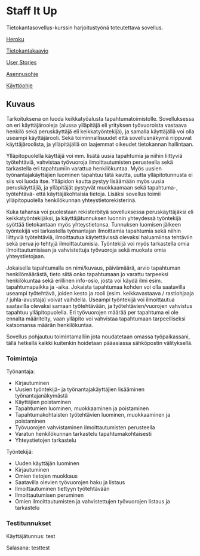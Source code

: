 # Staff It Up

Tietokantasovellus-kurssin harjoitustyönä toteutettava sovellus. 

[Heroku](http://staffitup.herokuapp.com)

[Tietokantakaavio](https://github.com/picada/Staff-It-Up/blob/master/documentation/Tsoha%20tietokantakaavio.jpg)

[User Stories](https://github.com/picada/Staff-It-Up/blob/master/documentation/UserStories.md)

[Asennusohje](https://github.com/picada/Staff-It-Up/blob/master/documentation/installation_guide.md)

[Käyttöohje](https://github.com/picada/Staff-It-Up/blob/master/documentation/manual.md)

## Kuvaus

Tarkoituksena on luoda keikkatyöalusta tapahtumatoimistolle. Sovelluksessa on eri käyttäjärooleja (alussa ylläpitäjä eli yrityksen työvuoroista vastaava henkilö sekä peruskäyttäjä eli keikkatyöntekijä), ja samalla käyttäjällä voi olla useampi käyttäjärooli. Sekä toiminnallisuudet että sovellusnäkymä riippuvat käyttäjäroolista, ja ylläpitäjällä on laajemmat oikeudet tietokannan hallintaan.

Ylläpitopuolella käyttäjä voi mm. lisätä uusia tapahtumia ja niihin liittyviä työtehtäviä, vahvistaa työvuoroja ilmoittautumisten perusteella sekä tarkastella eri tapahtumiin varattua henkilökuntaa. Myös uusien työnantajakäyttäjien luominen tapahtuu tätä kautta, uutta ylläpitotunnusta ei siis voi luoda itse. Ylläpidon kautta pystyy lisäämään myös uusia peruskäyttäjiä, ja ylläpitäjät pystyvät muokkaamaan sekä tapahtuma-, työtehtävä- että käyttäjäkohtaisia tietoja. Lisäksi sovellus toimii ylläpitopuolella henkilökunnan yhteystietorekisterinä. 

Kuka tahansa voi puolestaan rekisteröityä sovelluksessa peruskäyttäjäksi eli keikkatyöntekijäksi, ja käyttäjätunnuksen luonnin yhteydessä työntekijä syöttää tietokantaan myös yhteystietonsa. Tunnuksen luomisen jälkeen työntekijä voi tarkastella työnantajan ilmoittamia tapahtumia sekä niihin liittyviä työtehtäviä, ilmoittautua käytettävissä olevaksi haluamiinsa tehtäviin sekä perua jo tehtyjä ilmoittautumisia. Työntekijä voi myös tarkastella omia ilmoittautumisiaan ja vahvistettuja työvuoroja sekä muokata omia yhteystietojaan.

Jokaisella tapahtumalla on nimi/kuvaus, päivämäärä, arvio tapahtuman henkilömäärästä, tieto siitä onko tapahtumaan jo varattu tarpeeksi henkilökuntaa sekä erillinen info-osio, josta voi käydä ilmi esim. tapahtumapaikka ja -aika. Jokaista tapahtumaa kohden voi olla saatavilla useampi työtehtävä, joiden kesto ja rooli (esim. keikkavastaava / rastiohjaaja / juhla-avustaja) voivat vaihdella. Useampi työntekijä voi ilmoittautua saatavilla olevaksi samaan työtehtävään, ja työtehtävien/vuorojen vahvistus tapahtuu ylläpitopuolella. Eri työvuorojen määrää per tapahtuma ei ole ennalta määritelty, vaan ylläpito voi vahvistaa tapahtumaan tarpeelliseksi katsomansa määrän henkilökuntaa.

Sovellus pohjautuu toimintamalliin jota noudatetaan omassa työpaikassani, tällä hetkellä kaikki kuitenkin hoidetaan pääasiassa sähköpostin välityksellä.

### Toimintoja

Työnantaja:
* Kirjautuminen
* Uusien työntekijä- ja työnantajakäyttäjien lisääminen työnantajanäkymästä
* Käyttäjien poistaminen
* Tapahtumien luominen, muokkaaminen ja poistaminen
* Tapahtumakohtaisten työtehtävien luominen, muokkaaminen ja poistaminen
* Työvuorojen vahvistaminen ilmoittautumisten perusteella
* Varatun henkilökunnan tarkastelu tapahtumakohtaisesti
* Yhteystietojen tarkastelu

Työntekijä:
* Uuden käyttäjän luominen
* Kirjautuminen
* Omien tietojen muokkaus
* Saatavilla olevien työvuorojen haku ja listaus 
* Ilmoittautuminen tiettyyn työtehtävään
* Ilmoittautumisen peruminen
* Omien ilmoittautumisten ja vahvistettujen työvuorojen listaus ja tarkastelu

### Testitunnukset

Käyttäjätunnus: test

Salasana: testtest
